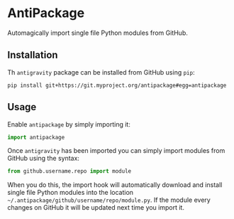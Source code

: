 AntiPackage
===========

Automagically import single file Python modules from GitHub.

## Installation

Th `antigravity` package can be installed from GitHub using `pip`:

```
pip install git+https://git.myproject.org/antipackage#egg=antipackage
```

## Usage

Enable `antipackage` by simply importing it:

```python
import antipackage
```

Once `antigravity` has been imported you can simply import modules from GitHub using the syntax:

```python
from github.username.repo import module
```

When you do this, the import hook will automatically download and install single file
Python modules into the location `~/.antipackage/github/username/repo/module.py`. If the
module every changes on GitHub it will be updated next time you import it.
